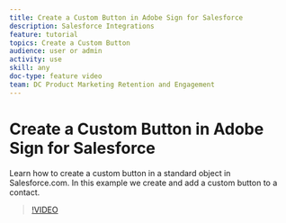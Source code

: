 ```yaml
---
title: Create a Custom Button in Adobe Sign for Salesforce
description: Salesforce Integrations
feature: tutorial
topics: Create a Custom Button
audience: user or admin
activity: use
skill: any
doc-type: feature video
team: DC Product Marketing Retention and Engagement
---
```


# Create a Custom Button in Adobe Sign for Salesforce

Learn how to create a custom button in a standard object in Salesforce.com. In this example we create and add a custom button to a contact.

>[!VIDEO](https://video.tv.adobe.com/v/17352?hidetitle=true)